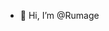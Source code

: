 - 👋 Hi, I’m @Rumage

<!---
RumVu/RumVu is a ✨ special ✨ repository because its `README.md` (this file) appears on your GitHub profile.
You can click the Preview link to take a look at your changes.
--->
